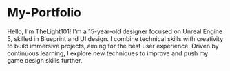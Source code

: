 # My-Portfolio
Hello, I'm TheLight101!  I'm a 15-year-old designer focused on Unreal Engine 5, skilled in Blueprint and UI design. I combine technical skills with creativity to build immersive projects, aiming for the best user experience. Driven by continuous learning, I explore new techniques to improve and push my game design skills further.
